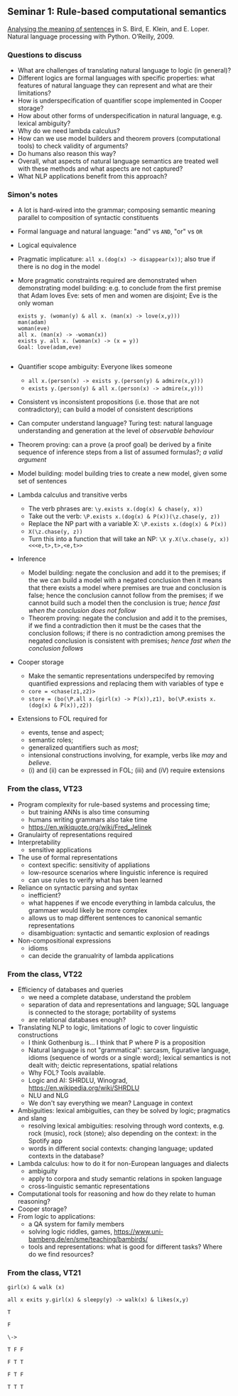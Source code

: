 ## Seminar 1: Rule-based computational semantics

[Analysing the meaning of sentences](https://www.nltk.org/book/ch10.html) in S. Bird, E. Klein, and E. Loper. Natural language processing with Python. O’Reilly, 2009.

### Questions to discuss

* What are challenges of translating natural language to logic (in general)?
* Different logics are formal languages with specific properties: what features of natural language they can represent and what are their limitations?
* How is underspecification of quantifier scope implemented in Cooper storage?
* How about other forms of underspecification in natural language, e.g. lexical ambiguity?
* Why do we need lambda calculus?
* How can we use model builders and theorem provers (computational tools) to check validity of arguments?
* Do humans also reason this way?
* Overall, what aspects of natural language semantics are treated well with these methods and what aspects are not captured?
* What NLP applications benefit from this approach?



### Simon's notes

* A lot is hard-wired into the grammar; composing semantic meaning parallel to composition of syntactic constituents
* Formal language and natural language: "and" vs `AND`, "or" vs `OR`
* Logical equivalence
* Pragmatic implicature: `all x.(dog(x) -> disappear(x))`; also true if there is no dog in the model
* More pragmatic constraints required are demonstrated when demonstrating model building: e.g. to conclude from the first premise that Adam loves Eve: sets of men and women are disjoint; Eve is the only woman

  ```
  exists y. (woman(y) & all x. (man(x) -> love(x,y)))
  man(adam)
  woman(eve)
  all x. (man(x) -> -woman(x))
  exists y. all x. (woman(x) -> (x = y))
  Goal: love(adam,eve)
   
  ```
* Quantifier scope ambiguity: Everyone likes someone
  * `all x.(person(x) -> exists y.(person(y) & admire(x,y)))`
  * `exists y.(person(y) & all x.(person(x) -> admire(x,y)))`
* Consistent vs inconsistent propositions (i.e. those that are not contradictory); can build a model of consistent descriptions
* Can computer understand language? Turing test: natural language understanding and generation at the level of *observable behaviour*
* Theorem proving: can a prove (a proof goal) be derived by a finite sequence of inference steps from a list of assumed formulas?; *a valid argument*
* Model building: model building tries to create a new model, given some set of sentences
* Lambda calculus and transitive verbs
  * The verb phrases are: `\y.exists x.(dog(x) & chase(y, x))`
  * Take out the verb: `\P.exists x.(dog(x) & P(x))(\z.chase(y, z))`
  * Replace the NP part with a variable X: `\P.exists x.(dog(x) & P(x))`
  * `X(\z.chase(y, z))`
  * Turn this into a function that will take an NP: `\X y.X(\x.chase(y, x)) <<<e,t>,t>,<e,t>>`
* Inference
  * Model building: negate the conclusion and add it to the premises; if the we can build a model with a negated conclusion then it means that there exists a model where premises are true and conclusion is false; hence the conclusion cannot follow from the premises; if we cannot build such a model then the conclusion is true; *hence fast when the conclusion does not follow*
  * Theorem proving: negate the conclusion and add it to the premises, if we find a contradiction then it must be the cases that the conclusion follows; if there is no contradiction among premises the negated conclusion is consistent with premises; *hence fast when the conclusion follows*
* Cooper storage
  * Make the semantic representations underspecifed by removing quantified expressions and replacing them with variables of type e
  * `core = <chase(z1,z2)>`
  * `store = (bo(\P.all x.(girl(x) -> P(x)),z1), bo(\P.exists x.(dog(x) & P(x)),z2))`
* Extensions to FOL required for
  * events, tense and aspect;
  * semantic roles;
  * generalized quantifiers such as *most*;
  * intensional constructions involving, for example, verbs like *may* and *believe*.
  * (i) and (ii) can be expressed in FOL; (iii) and (iV) require extensions



### From the class, VT23

* Program complexity for rule-based systems and processing time;
  * but training ANNs is also time consuming
  * humans writing grammars also take time
  * <https://en.wikiquote.org/wiki/Fred_Jelinek>
* Granulairty of representations required
* Interpretability
  * sensitive applications
* The use of formal representations
  * context specific: sensitivity of appliations
  * low-resource scenarios where linguistic inference is required
  * can use rules to verify what has been learned
* Reliance on syntactic parsing and syntax
  * inefficient?
  * what happenes if we encode everything in lambda calculus, the grammaer would likely be more complex
  * allows us to map different sentences to canonical semantic representations
  * disambiguation: syntactic and semantic explosion of readings
* Non-compositional expressions
  * idioms
  * can decide the granualrity of lambda applications



### From the class, VT22

* Efficiency of databases and queries
  * we need a complete database, understand the problem
  * separation of data and representations and language; SQL language is connected to the storage; portability of systems
  * are relational databases enough?
* Translating NLP to logic, limitations of logic to cover linguistic constructions
  * I think Gothenburg is... I think that P where P is a proposition
  * Natural language is not "grammatical": sarcasm, figurative language, idioms (sequence of words or a single word); lexical semantics is not dealt with; deictic representations, spatial relations
  * Why FOL? Tools available.
  * Logic and AI: SHRDLU, Winograd, <https://en.wikipedia.org/wiki/SHRDLU>
  * NLU and NLG
  * We don't say everything we mean? Language in context
* Ambiguities: lexical ambiguities, can they be solved by logic; pragmatics and slang
  * resolving lexical ambiguities: resolving through word contexts, e.g. rock (music), rock (stone); also depending on the context: in the Spotify app
  * words in different social contexts: changing language; updated contexts in the database?
* Lambda calculus: how to do it for non-European languages and dialects
  * ambiguity
  * apply to corpora and study semantic relations in spoken language
  * cross-linguistic semantic representations
* Computational tools for reasoning and how do they relate to human reasoning?
* Cooper storage?
* From logic to applications:
  * a QA system for family members
  * solving logic riddles, games, <https://www.uni-bamberg.de/en/sme/teaching/bambirds/>
  * tools and representations: what is good for different tasks? Where do we find resources?



### From the class, VT21

```
girl(x) & walk (x)

all x exits y.girl(x) & sleepy(y) -> walk(x) & likes(x,y)

T

F

\->

T F F

F T T

F T F

T T T
```

